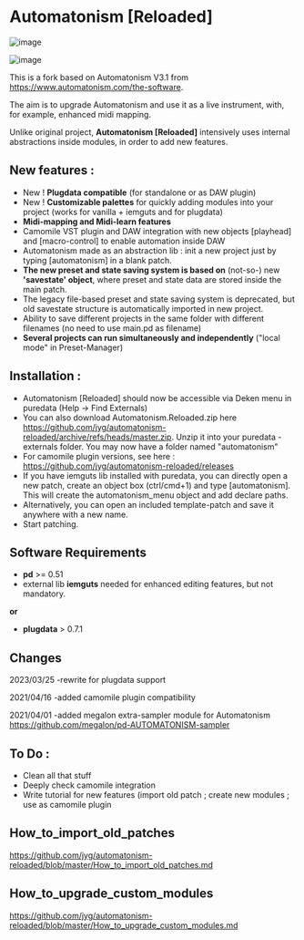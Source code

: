 # Automatonism [Reloaded]
![image](https://user-images.githubusercontent.com/1431894/227710524-edfb046d-e393-48c3-a578-8040f372e282.png)

![image](https://github.com/jyg/automatonism-reloaded/assets/1431894/dbda805b-cfa4-4a82-afad-e6f6d56dfc26)

This is a fork based on Automatonism V3.1 from https://www.automatonism.com/the-software.

The aim is to upgrade Automatonism and use it as a live instrument, with, for example, enhanced midi mapping. 

Unlike original project, **Automatonism [Reloaded]** intensively uses internal abstractions inside modules, in order to add new features.
## New features :

* New ! **Plugdata compatible** (for standalone or as DAW plugin)
* New ! **Customizable palettes** for quickly adding modules into your project (works for vanilla + iemguts and for plugdata)
* **Midi-mapping and Midi-learn features**
* Camomile VST plugin and DAW integration with new objects [playhead] and [macro-control] to enable automation inside DAW
* Automatonism made as an abstraction lib : init a new project just by typing [automatonism] in a blank patch. 
* **The new preset and state saving system is based on** (not-so-) new **'savestate' object**, where preset and state data are stored inside the main patch.
* The legacy file-based preset and state saving system is deprecated, but old savestate structure is automatically imported in new project.
* Ability to save different projects in the same folder with different filenames (no need to use main.pd as filename)
* **Several projects can run simultaneously and independently** ("local mode" in Preset-Manager)

## Installation :
* Automatonism [Reloaded] should now be accessible via Deken menu in puredata (Help -> Find Externals)
* You can also download Automatonism.Reloaded.zip here  https://github.com/jyg/automatonism-reloaded/archive/refs/heads/master.zip. Unzip it into your puredata - externals folder. You may now have a folder named "automatonism"
* For camomile plugin versions, see here : https://github.com/jyg/automatonism-reloaded/releases
* If you have iemguts lib installed with puredata, you can directly open a new patch, create an object box (ctrl/cmd+1) and type [automatonism]. This will create the automatonism_menu object and add declare paths.
* Alternatively, you can open an included template-patch and save it anywhere with a new name.
* Start patching.

## Software Requirements
* **pd** >= 0.51
* external lib **iemguts** needed for enhanced editing features, but not mandatory.

**or**

* **plugdata** > 0.7.1

## Changes

2023/03/25	-rewrite for plugdata support

2021/04/16	-added camomile plugin compatibility

2021/04/01	-added megalon extra-sampler module for Automatonism
	https://github.com/megalon/pd-AUTOMATONISM-sampler


## To Do :
* Clean all that stuff
* Deeply check camomile integration
* Write tutorial for new features (import old patch ; create new modules ; use as camomile plugin

## How_to_import_old_patches

https://github.com/jyg/automatonism-reloaded/blob/master/How_to_import_old_patches.md

## How_to_upgrade_custom_modules

https://github.com/jyg/automatonism-reloaded/blob/master/How_to_upgrade_custom_modules.md
